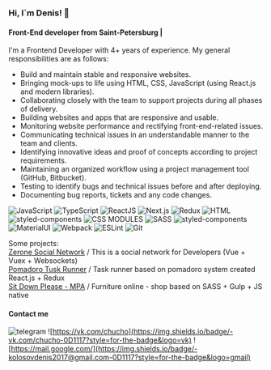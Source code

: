 ### Hi, I`m Denis! 👋
#### Front-End developer from Saint-Petersburg |
I'm a Frontend Developer with 4+ years of experience. My general responsibilities are as follows:
- Build and maintain stable and responsive websites.
- Bringing mock-ups to life using HTML, CSS, JavaScript (using React.js and modern libraries).
- Collaborating closely with the team to support projects during all phases of delivery.
- Building websites and apps that are responsive and usable.
- Monitoring website performance and rectifying front-end-related issues.
- Communicating technical issues in an understandable manner to the team and clients.
- Identifying innovative ideas and proof of concepts according to project requirements.
- Maintaining an organized workflow using a project management tool (GitHub, Bitbucket).
- Testing to identify bugs and technical issues before and after deploying.
- Documenting bug reports, tickets and any code changes.


![JavaScript](https://img.shields.io/badge/-JavaScript-0D1117?style=for-the-badge&logo=JavaScript) 
![TypeScript](https://img.shields.io/badge/-TypeScript-0D1117?style=for-the-badge&logo=TypeScript) 
![ReactJS](https://img.shields.io/badge/-ReactJS-0D1117?style=for-the-badge&logo=React)
![Next.js](https://img.shields.io/badge/-Next.js-0D1117?style=for-the-badge&logo=Next.js) 
![Redux](https://img.shields.io/badge/-Redux-0D1117?style=for-the-badge&logo=Redux)
![HTML](https://img.shields.io/badge/-HTML-0D1117?style=for-the-badge&logo=html5)
![styled-components](https://img.shields.io/badge/-Styled_Component-0D1117?style=for-the-badge&logo=styled%20components)
![CSS MODULES](https://img.shields.io/badge/-CSS_Modules-0D1117?style=for-the-badge&logo=css3) 
![SASS](https://img.shields.io/badge/-SASS-0D1117?style=for-the-badge&logo=sass)
![styled-components](https://img.shields.io/badge/-StyledComponent-0D1117?style=for-the-badge&logo=styled%20components)
![MaterialUI](https://img.shields.io/badge/-MaterialUI-0D1117?style=for-the-badge&logo=materialui)
![Webpack](https://img.shields.io/badge/-Webpack-0D1117?style=for-the-badge&logo=Webpack)
![ESLint](https://img.shields.io/badge/-ESLint-0D1117?style=for-the-badge&logo=ESLint)
![Git](https://img.shields.io/badge/-Git-0D1117?style=for-the-badge&logo=Git)


Some projects: <br />
[Zerone Social Network](https://github.com/Chuchoss/SocialNetwork--Vue.js) / This is a social network for Developers (Vue + Vuex + Websockets) <br />
[Pomadoro Tusk Runner](https://github.com/Chuchoss/SocialNetwork--Vue.js) / Task runner based on pomadoro system created React.js + Redux  <br />
[Sit Down Please - MPA](https://github.com/Chuchoss/SitDownPls) / Furniture online - shop based on SASS + Gulp + JS native <br />


#### Contact me
![telegram](https://img.shields.io/badge/-@DenisKolosovFRD-0D1117?style=for-the-badge&logo=telegram)
![https://vk.com/chucho](https://img.shields.io/badge/-vk.com/chucho-0D1117?style=for-the-badge&logo=vk)
![https://mail.google.com/](https://img.shields.io/badge/-kolosovdenis2017@gmail.com-0D1117?style=for-the-badge&logo=gmail)





